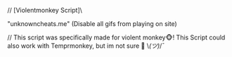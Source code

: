 // [Violentmonkey Script]\

"unknowncheats.me" (Disable all gifs from playing on site)


// This script was specifically made for violent monkey🐵!
This Script could also work with Temprmonkey,
but im not sure 🤔
\\_(ツ)_/¯
